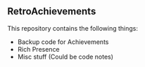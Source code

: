 **RetroAchievements**
---
This repository contains the following things:

* Backup code for Achievements
* Rich Presence
* Misc stuff (Could be code notes)
